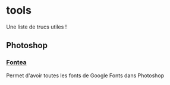 # tools
Une liste de trucs utiles !

## Photoshop

### [Fontea](https://fontea.madebysource.com/)
Permet d'avoir toutes les fonts de Google Fonts dans Photoshop
